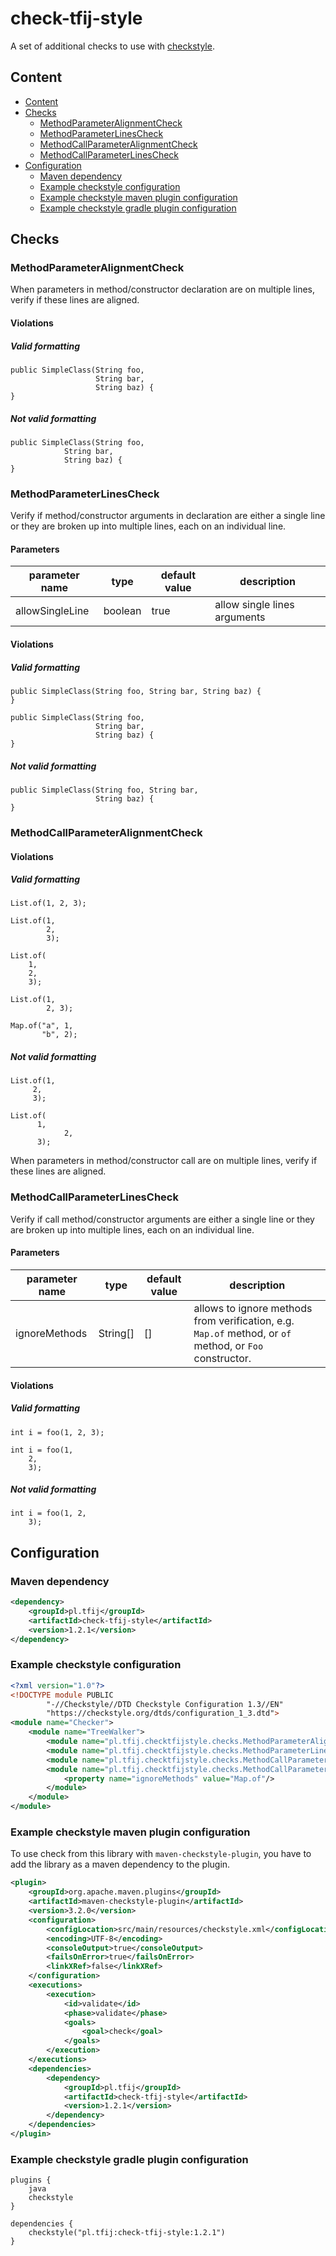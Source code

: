 # check-tfij-style
A set of additional checks to use with [checkstyle](https://checkstyle.sourceforge.io/index.html).

## Content
* [Content](#Content)
* [Checks](#Checks)
  - [MethodParameterAlignmentCheck](#MethodParameterAlignmentCheck)
  - [MethodParameterLinesCheck](#MethodParameterLinesCheck)
  - [MethodCallParameterAlignmentCheck](#MethodCallParameterAlignmentCheck)
  - [MethodCallParameterLinesCheck](#MethodCallParameterLinesCheck)
* [Configuration](#Configuration)
  - [Maven dependency](#Maven-dependency)
  - [Example checkstyle configuration](#Example-checkstyle-configuration)
  - [Example checkstyle maven plugin configuration](#Example-checkstyle-maven-plugin-configuration)
  - [Example checkstyle gradle plugin configuration](#Example-checkstyle-gradle-plugin-configuration)

## Checks

### MethodParameterAlignmentCheck

When parameters in method/constructor declaration are on multiple lines, verify if these lines are aligned.

#### Violations

##### Valid formatting

```
public SimpleClass(String foo,
                   String bar,
                   String baz) {
}
```

##### Not valid formatting

```
public SimpleClass(String foo,
            String bar,
            String baz) {
}
```

### MethodParameterLinesCheck

Verify if method/constructor arguments in declaration are either a single line or they are broken up into multiple lines, 
each on an individual line.

#### Parameters

| parameter name  | type    | default value | description                  |
|-----------------|---------|---------------|------------------------------|
| allowSingleLine | boolean | true          | allow single lines arguments |

#### Violations

##### Valid formatting

```
public SimpleClass(String foo, String bar, String baz) {
}
```

```
public SimpleClass(String foo,
                   String bar,
                   String baz) {
}
```

##### Not valid formatting

```
public SimpleClass(String foo, String bar,
                   String baz) {
}
```

### MethodCallParameterAlignmentCheck

#### Violations

##### Valid formatting

```
List.of(1, 2, 3);
```

```
List.of(1,
        2,
        3);
```

```
List.of(
    1,
    2,
    3);
```

```
List.of(1,
        2, 3);
```

```
Map.of("a", 1,
       "b", 2);
```

##### Not valid formatting

```
List.of(1,
     2,
     3);
```

```
List.of(
      1,
            2,
      3);
```

When parameters in method/constructor call are on multiple lines, verify if these lines are aligned.

### MethodCallParameterLinesCheck

Verify if call method/constructor arguments are either a single line or they are broken up into multiple lines,
each on an individual line.

#### Parameters

| parameter name | type     | default value | description                                                                                             |
|----------------|----------|---------------|---------------------------------------------------------------------------------------------------------|
| ignoreMethods  | String[] | []            | allows to ignore methods from verification, e.g. `Map.of` method, or `of` method, or `Foo` constructor. |

#### Violations

##### Valid formatting

```
int i = foo(1, 2, 3);
```

```
int i = foo(1, 
    2, 
    3);
```

##### Not valid formatting

```
int i = foo(1, 2, 
    3);
```

## Configuration

### Maven dependency

```xml
<dependency>
    <groupId>pl.tfij</groupId>
    <artifactId>check-tfij-style</artifactId>
    <version>1.2.1</version>
</dependency>
```

### Example checkstyle configuration

```xml
<?xml version="1.0"?>
<!DOCTYPE module PUBLIC
        "-//Checkstyle//DTD Checkstyle Configuration 1.3//EN"
        "https://checkstyle.org/dtds/configuration_1_3.dtd">
<module name="Checker">
    <module name="TreeWalker">
        <module name="pl.tfij.checktfijstyle.checks.MethodParameterAlignmentCheck"/>
        <module name="pl.tfij.checktfijstyle.checks.MethodParameterLinesCheck"/>
        <module name="pl.tfij.checktfijstyle.checks.MethodCallParameterAlignmentCheck"/>
        <module name="pl.tfij.checktfijstyle.checks.MethodCallParameterLinesCheck">
            <property name="ignoreMethods" value="Map.of"/>
        </module>
    </module>
</module>
```

### Example checkstyle maven plugin configuration

To use check from this library with `maven-checkstyle-plugin`,
you have to add the library as a maven dependency to the plugin.

```xml
<plugin>
    <groupId>org.apache.maven.plugins</groupId>
    <artifactId>maven-checkstyle-plugin</artifactId>
    <version>3.2.0</version>
    <configuration>
        <configLocation>src/main/resources/checkstyle.xml</configLocation>
        <encoding>UTF-8</encoding>
        <consoleOutput>true</consoleOutput>
        <failsOnError>true</failsOnError>
        <linkXRef>false</linkXRef>
    </configuration>
    <executions>
        <execution>
            <id>validate</id>
            <phase>validate</phase>
            <goals>
                <goal>check</goal>
            </goals>
        </execution>
    </executions>
    <dependencies>
        <dependency>
            <groupId>pl.tfij</groupId>
            <artifactId>check-tfij-style</artifactId>
            <version>1.2.1</version>
        </dependency>
    </dependencies>
</plugin>
```

### Example checkstyle gradle plugin configuration

```
plugins {
    java
    checkstyle
}

dependencies {
    checkstyle("pl.tfij:check-tfij-style:1.2.1")
}
```
